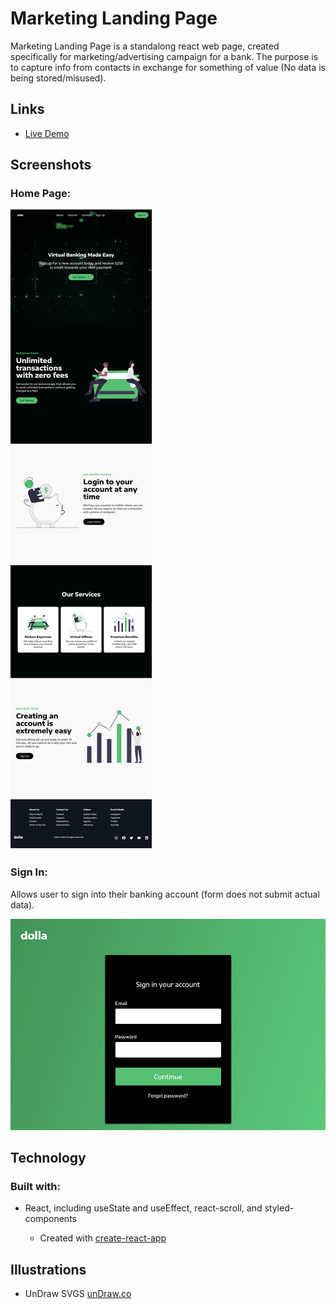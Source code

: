 # Marketing Landing Page

Marketing Landing Page is a standalong react web page, created specifically for marketing/advertising campaign for a bank. The purpose is to capture info from contacts in exchange for something of value (No data is being stored/misused).

## Links

- [Live Demo](https://marketing-landing-page-client.herokuapp.com)

## Screenshots

### Home Page:

![home page](screenshots/marketing-landing-page.png)

### Sign In:

Allows user to sign into their banking account (form does not submit actual data).

![sign in](screenshots/marketing-landing-page-form.png)

## Technology

### Built with:

- React, including useState and useEffect, react-scroll, and styled-components

  - Created with [create-react-app](https://github.com/facebook/create-react-app)

## Illustrations

- UnDraw SVGS [unDraw.co](https://undraw.co/)
